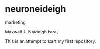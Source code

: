 # neuroneideigh
marketing

Maxwell A. Neideigh here, 

This is an attempt to start my first repository. 

